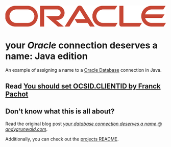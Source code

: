 ![Oracle logo](../../images/oracle-logo.png)

# your _Oracle_ connection deserves a name: Java edition

An example of assigning a name to a [Oracle Database](https://www.oracle.com/de/database/technologies/appdev/xe.html) connection in Java.

## Read [You should set OCSID.CLIENTID by Franck Pachot](https://franckpachot.medium.com/you-should-set-ocsid-clientid-e00cb81ed7e2)

## Don't know what this is all about?

Read the original blog post [_your database connection deserves a name @ andygrunwald.com_](https://andygrunwald.com/blog/your-database-connection-deserves-a-name/ "Article your database connection deserves a name at Andy Grunwalds blog").

Additionally, you can check out the [projects README](https://github.com/andygrunwald/your-connection-deserves-a-name#readme).